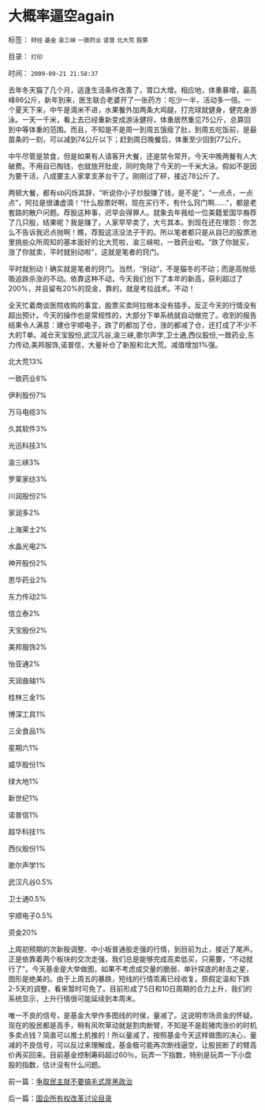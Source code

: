 # 大概率逼空again

标签： `财经` `基金` `渝三峡` `一致药业` `诺普` `北大荒` `股票` 

目录： `打印`

时间： `2009-09-21 21:58:37`

去年冬天猫了几个月，适逢生活条件改善了，胃口大增。相应地，体重暴增，最高峰86公斤，新年到来，医生联合老婆开了一张药方：吃少一半，活动多一倍。一个夏天下来，中午是滴米不进，水果餐外加两条大鸡腿，打完球就健身，健完身游泳。一天一千米，看上去已经重新变成游泳健将，体重居然重见75公斤，总算回到中等体重的范围。而且，不知是不是周一到周五饿瘦了肚，到周五吃饭前，是最苗条的一刻，可以减到74公斤以下；赶到周日晚餐后，体重至少回到77公斤。

中午尽管是禁食，但是如果有人请客开大餐，还是禁令常开。今天中晚两餐有人大破费。不用自已掏钱，也就放开肚皮，同时免除了今天的一千米大泳。假如不是因为要干活，八成要主人家拿支茅台干了。刚刚过了砰，接近78公斤了。

两顿大餐，都有sb闪烁其辞，“听说你小子炒股赚了钱，是不是”，“一点点，一点点”，阿拉是很谦虚滴！“什么股票好啊，现在买行不，有什么窍门啊……”，都是老套路的散户问题。荐股这种事，迟早会得罪人。就象去年我给一位美籍爱国华裔荐了几只股，结果呢？我是赚了，人家早早卖了，大亏其本。到现在还在埋怨：你怎么不告诉我迟点抛啊！瞧，荐股这活没法子干的。所以笔者都只是从自已的股票池里挑些众所周知的基本面好的北大荒啦，渝三峡啦，一致药业啦。“跌了你就买，涨了你就卖，平时就别动啦”，这就是笔者的窍门。

平时就别动！确实就是笔者的窍门。当然，“别动”，不是猫冬的不动；而是高抛低吸追跌杀涨的不动。依靠这种不动，今天我们创下了本年的新高，获利超过了200%，并且留有20%的现金，靠的，就是考拉战术。不动！

全天忙着商谈医院收购的事宜，股票买卖阿拉根本没有插手。反正今天的行情没有超出预计。今天的操作也是常规性的，大部分下单系统就自动做完了。收到的报告结果令人满意：建仓宇顺电子，跌了的都加了仓，涨的都减了仓，还打成了不少不大的T单。减仓天宝股份,武汉凡谷,渝三峡,歌尔声学,卫士通,西仪股份,一致药业,东力传动,美邦服饰,诺普信，大量补仓了新股和北大荒。减值增加1%强。

北大荒13%

一致药业8%

伊利股份7%

万马电缆3%

久其软件3%

光迅科技3%

渝三峡3%

罗莱家纺3%

川润股份2%

家润多2%

上海莱士2%

水晶光电2%

神开股份2%

恩华药业2%

东力传动2%

信立泰2%

天宝股份2%

美邦服饰2%

怡亚通2%

天润曲轴1%

桂林三金1%

博深工具1%

三全食品1%

星期六1%

威华股份1%

绿大地1%

新世纪1%

诺普信1%

超华科技1%

西仪股份1%

歌尔声学1%

武汉凡谷0.5%

卫士通0.5%

宇顺电子0.5%

资金20%

上周初预期的次新股调整、中小板普通股走强的行情，到目前为止，接近了尾声。正是依靠着两个板块的交次走强，我们总是能够完成高卖低买，只需要，“不动就行了”。今天基金是大举做图，如果不考虑成交量的脆弱，单针探底的射击之星，图形是绝美的。由于上周五的暴跌，短线的行情乖离已经收复。原假定温和下跌2-5天的调整，看来暂时可免了。目前形成了5日和10日周期的合力上升，我们的系统显示，上升行情很可能延续到本周末。

唯一不良的信号，是基金大举作多图线的时侯，量减了。这说明市场资金的怀疑。现在的股民都是高手，稍有风吹草动就是割肉断臂，不知是不是趁猪肉涨价的时机多卖点钱？简直可以推土机推的！所以量减了，按照基金今天这样做图的决心，量减的不良信号，可以反过来理解成，基金极可能再次断线逼空，让股民断了的臂高价再买回来。目前基金控制筹码超过60％，玩弄一下指数，特别是玩弄一下小盘股的指数，估计没有什么问题。



前一篇：[争取民主就不要搞毛式厚黑政治](../../../2009/9/20/争取民主就不要搞毛式厚黑政治.md)

后一篇：[国企所有权改革讨论目录](../../../2009/9/21/国企所有权改革讨论目录.md)